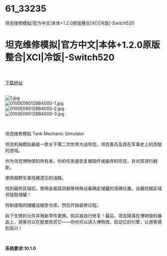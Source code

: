 # 61_33235
坦克维修模拟|官方中文|本体+1.2.0原版整合|XCI|冷饭|-Switch520
# 坦克维修模拟|官方中文|本体+1.2.0原版整合|XCI|冷饭|-Switch520
 <br/></br>
[下载地址](https://www.switch520.cc/article/33235 "下载地址")
<br/></br>

<p><img title="1.jpg" src="https://www.switch520.cc/muke_img/2022_06_21_87f4a672947df.jpg" alt="1.jpg"><br>
<img title="0100E06012BB4000-1.jpg" src="https://www.switch520.cc/muke_img/2022_06_21_975d1551a01c7.jpg" alt="0100E06012BB4000-1.jpg"><br>
<img title="0100E06012BB4000-2.jpg" src="https://www.switch520.cc/muke_img/2022_06_21_091ea8b14d2b9.jpg" alt="0100E06012BB4000-2.jpg"><br>
<img title="0100E06012BB4000-3.jpg" src="https://www.switch520.cc/muke_img/2022_06_21_051488a27a049.jpg" alt="0100E06012BB4000-3.jpg"></p>
<p>&nbsp;</p>
<p>坦克维修模拟 Tank Mechanic Simulator</p>
<p>坦克机械模拟器是一款关于第二次世界大战坦克、坦克乘员及其在军事史上的贡献的游戏。</p>
<p>作为坦克博物馆的所有者，你的任务是恢复被毁坏或废弃的坦克，并对其进行翻新。</p>
<p>使用越野车查找被遗忘的油箱。</p>
<p>找到最终区域后，使用金属探测器等特殊设备确定储罐的准确位置。设置挖掘区域并提取储罐！</p>
<p>将新提取的储罐运输至仓库。然后开始装修过程。</p>
<p>拆下生锈的元件并用新零件更换。购买或自行修复！最后，坦克降落在博物馆的展品上，游客可以在那里欣赏它——你也可以进入博物馆，启动它的引擎，让游客感到高兴！</p>
<p>&nbsp;</p>
<p><strong>系统要求:10.1.0</strong></p>



